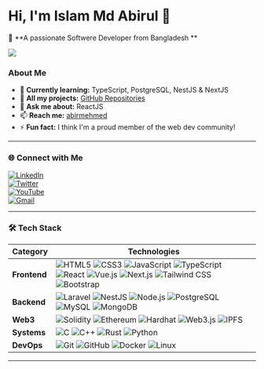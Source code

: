 
# Hi, I'm Islam Md Abirul 👋  

🚀  **A passionate Softwere Developer from Bangladesh **  


 ![](https://leetcard.jacoblin.cool/abirmehmed?ext=activity)

### **About Me**  
- 🌱 **Currently learning:** TypeScript, PostgreSQL, NestJS & NextJS  
- 📂 **All my projects:** [GitHub Repositories](https://github.com/abirmehmed?tab=repositories)  
- 💬 **Ask me about:** ReactJS  
- 📫 **Reach me:** [abirmehmed](abirmehmed@gmail.com)  
- ⚡ **Fun fact:** I think I'm a proud member of the web dev community!  

---

### **🌐 Connect with Me**  

[![LinkedIn](https://img.shields.io/badge/LinkedIn-Connect-blue?style=for-the-badge&logo=linkedin)](https://linkedin.com/in/yourusername)  
[![Twitter](https://img.shields.io/badge/Twitter-Follow-lightblue?style=for-the-badge&logo=twitter)](https://twitter.com/yourusername)  
[![YouTube](https://img.shields.io/badge/YouTube-Subscribe-red?style=for-the-badge&logo=youtube)](https://youtube.com/@yourchannel)  
[![Gmail](https://img.shields.io/badge/Gmail-Email_Me-critical?style=for-the-badge&logo=gmail)](mailto:your.email@example.com)  

---

### **🛠️ Tech Stack**  

| Category         | Technologies                                                                                                                                                                                                                                                                                                                                 |
|------------------|----------------------------------------------------------------------------------------------------------------------------------------------------------------------------------------------------------------------------------------------------------------------------------------------------------------------------------------------|
| **Frontend**     | ![HTML5](https://img.shields.io/badge/HTML5-E34F26?style=flat&logo=html5&logoColor=white) ![CSS3](https://img.shields.io/badge/CSS3-1572B6?style=flat&logo=css3&logoColor=white) ![JavaScript](https://img.shields.io/badge/JavaScript-F7DF1E?style=flat&logo=javascript&logoColor=black) ![TypeScript](https://img.shields.io/badge/TypeScript-3178C6?style=flat&logo=typescript&logoColor=white) ![React](https://img.shields.io/badge/React-61DAFB?style=flat&logo=react&logoColor=black) ![Vue.js](https://img.shields.io/badge/Vue.js-4FC08D?style=flat&logo=vue.js&logoColor=white) ![Next.js](https://img.shields.io/badge/Next.js-000000?style=flat&logo=next.js&logoColor=white) ![Tailwind CSS](https://img.shields.io/badge/Tailwind_CSS-06B6D4?style=flat&logo=tailwind-css&logoColor=white) ![Bootstrap](https://img.shields.io/badge/Bootstrap-7952B3?style=flat&logo=bootstrap&logoColor=white) |
| **Backend**      | ![Laravel](https://img.shields.io/badge/Laravel-FF2D20?style=flat&logo=laravel&logoColor=white) ![NestJS](https://img.shields.io/badge/NestJS-E0234E?style=flat&logo=nestjs&logoColor=white) ![Node.js](https://img.shields.io/badge/Node.js-339933?style=flat&logo=node.js&logoColor=white) ![PostgreSQL](https://img.shields.io/badge/PostgreSQL-4169E1?style=flat&logo=postgresql&logoColor=white) ![MySQL](https://img.shields.io/badge/MySQL-4479A1?style=flat&logo=mysql&logoColor=white) ![MongoDB](https://img.shields.io/badge/MongoDB-47A248?style=flat&logo=mongodb&logoColor=white) |
| **Web3**         | ![Solidity](https://img.shields.io/badge/Solidity-363636?style=flat&logo=solidity&logoColor=white) ![Ethereum](https://img.shields.io/badge/Ethereum-3C3C3D?style=flat&logo=ethereum&logoColor=white) ![Hardhat](https://img.shields.io/badge/Hardhat-FFF100?style=flat&logoColor=black) ![Web3.js](https://img.shields.io/badge/Web3.js-F16822?style=flat&logo=web3.js&logoColor=white) ![IPFS](https://img.shields.io/badge/IPFS-65C2CB?style=flat&logo=ipfs&logoColor=white) |
| **Systems**      | ![C](https://img.shields.io/badge/C-A8B9CC?style=flat&logo=c&logoColor=black) ![C++](https://img.shields.io/badge/C++-00599C?style=flat&logo=c%2B%2B&logoColor=white) ![Rust](https://img.shields.io/badge/Rust-000000?style=flat&logo=rust&logoColor=white) ![Python](https://img.shields.io/badge/Python-3776AB?style=flat&logo=python&logoColor=white) |
| **DevOps**       | ![Git](https://img.shields.io/badge/Git-F05032?style=flat&logo=git&logoColor=white) ![GitHub](https://img.shields.io/badge/GitHub-181717?style=flat&logo=github&logoColor=white) ![Docker](https://img.shields.io/badge/Docker-2496ED?style=flat&logo=docker&logoColor=white) ![Linux](https://img.shields.io/badge/Linux-FCC624?style=flat&logo=linux&logoColor=black) |
---
